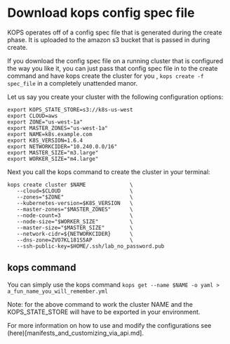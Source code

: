 # Download kops config spec file

KOPS operates off of a config spec file that is generated during the create phase.  It is uploaded to the amazon s3 bucket that is passed in during create.

If you download the config spec file on a running cluster that is configured the way you like it, you can just pass that config spec file in to the create command and have kops create the cluster for you , `kops create -f spec_file` in a completely unattended manor.

Let us say you create your cluster with the following configuration options:

```
export KOPS_STATE_STORE=s3://k8s-us-west
export CLOUD=aws
export ZONE="us-west-1a"
export MASTER_ZONES="us-west-1a"
export NAME=k8s.example.com
export K8S_VERSION=1.6.4
export NETWORKCIDER="10.240.0.0/16"
export MASTER_SIZE="m3.large"
export WORKER_SIZE="m4.large"
```
Next you call the kops command to create the cluster in your terminal:

```
kops create cluster $NAME              \
   --cloud=$CLOUD                      \
   --zones="$ZONE"                     \
   --kubernetes-version=$K8S_VERSION   \
   --master-zones="$MASTER_ZONES"      \
   --node-count=3                      \
   --node-size="$WORKER_SIZE"          \
   --master-size="$MASTER_SIZE"        \
   --network-cidr=${NETWORKCIDER}      \
   --dns-zone=ZVO7KL181S5AP            \
   --ssh-public-key=$HOME/.ssh/lab_no_password.pub
```

## kops command

You can simply use the kops command `kops get --name $NAME -o yaml > a_fun_name_you_will_remember.yml`

Note: for the above command to work the cluster NAME and the KOPS_STATE_STORE will have to be exported in your environment.  

For more information on how to use and modify the configurations see (here)[manifests_and_customizing_via_api.md].
